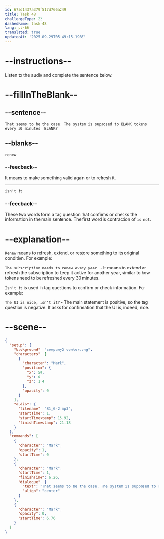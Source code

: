 ```yaml
---
id: 675d1437a379f517d766a249
title: Task 48
challengeType: 22
dashedName: task-48
lang: pt-BR
translated: true
updatedAt: '2025-09-29T05:49:15.198Z'
---
```


<!-- (audio) Mark: That seems to be the case. The system is supposed to renew tokens every 30 minutes, isn't it? -->

# --instructions--

Listen to the audio and complete the sentence below.

# --fillInTheBlank--

## --sentence--

`That seems to be the case. The system is supposed to BLANK tokens every 30 minutes, BLANK?`

## --blanks--

`renew`

### --feedback--

It means to make something valid again or to refresh it.

---

`isn't it`

### --feedback--

These two words form a tag question that confirms or checks the information in the main sentence. The first word is contraction of `is not`.

# --explanation--

`Renew` means to refresh, extend, or restore something to its original condition. For example:

`The subscription needs to renew every year.` - It means to extend or refresh the subscription to keep it active for another year, similar to how tokens need to be refreshed every 30 minutes.

`Isn't it` is used in tag questions to confirm or check information. For example:

`The UI is nice, isn't it?` - The main statement is positive, so the tag question is negative. It asks for confirmation that the UI is, indeed, nice.

# --scene--

```json
{
  "setup": {
    "background": "company2-center.png",
    "characters": [
      {
        "character": "Mark",
        "position": {
          "x": 50,
          "y": 0,
          "z": 1.4
        },
        "opacity": 0
      }
    ],
    "audio": {
      "filename": "B1_6-2.mp3",
      "startTime": 1,
      "startTimestamp": 15.92,
      "finishTimestamp": 21.18
    }
  },
  "commands": [
    {
      "character": "Mark",
      "opacity": 1,
      "startTime": 0
    },
    {
      "character": "Mark",
      "startTime": 1,
      "finishTime": 6.26,
      "dialogue": {
        "text": "That seems to be the case. The system is supposed to renew tokens every 30 minutes, isn't it?",
        "align": "center"
      }
    },
    {
      "character": "Mark",
      "opacity": 0,
      "startTime": 6.76
    }
  ]
}
```
